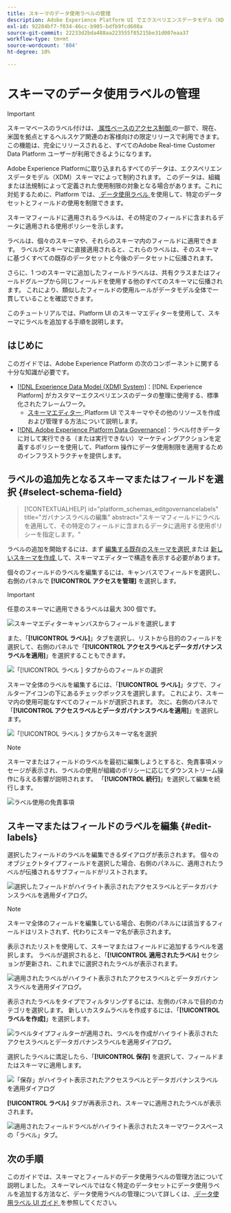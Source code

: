 ```yaml
---
title: スキーマのデータ使用ラベルの管理
description: Adobe Experience Platform UI でエクスペリエンスデータモデル（XDM）スキーマフィールドにデータ使用ラベルを追加する方法を説明します。
exl-id: 92284bf7-f034-46cc-b905-bdfb9fcd608a
source-git-commit: 22233d2bda488aa223555f85215be31d007eaa37
workflow-type: tm+mt
source-wordcount: '804'
ht-degree: 10%

---
```


# スキーマのデータ使用ラベルの管理

>[!IMPORTANT]
>
>スキーマベースのラベル付けは、[ 属性ベースのアクセス制御 ](../../access-control/abac/overview.md) の一部で、現在、米国を拠点とするヘルスケア関連のお客様向けの限定リリースで利用できます。 この機能は、完全にリリースされると、すべてのAdobe Real-time Customer Data Platform ユーザーが利用できるようになります。

Adobe Experience Platformに取り込まれるすべてのデータは、エクスペリエンスデータモデル（XDM）スキーマによって制約されます。 このデータは、組織または法規制によって定義された使用制限の対象となる場合があります。これに対処するために、Platform では、[ データ使用ラベル ](../../data-governance/labels/overview.md) を使用して、特定のデータセットとフィールドの使用を制限できます。

スキーマフィールドに適用されるラベルは、その特定のフィールドに含まれるデータに適用される使用ポリシーを示します。

ラベルは、個々のスキーマや、それらのスキーマ内のフィールドに適用できます。 ラベルがスキーマに直接適用されると、これらのラベルは、そのスキーマに基づくすべての既存のデータセットと今後のデータセットに伝播されます。

さらに、1 つのスキーマに追加したフィールドラベルは、共有クラスまたはフィールドグループから同じフィールドを使用する他のすべてのスキーマに伝播されます。 これにより、類似したフィールドの使用ルールがデータモデル全体で一貫していることを確認できます。

このチュートリアルでは、Platform UI のスキーマエディターを使用して、スキーマにラベルを追加する手順を説明します。

## はじめに

このガイドでは、Adobe Experience Platform の次のコンポーネントに関する十分な知識が必要です。

* [[!DNL Experience Data Model (XDM) System]](../home.md)：[!DNL Experience Platform] がカスタマーエクスペリエンスのデータの整理に使用する、標準化されたフレームワーク。
   * [ スキーマエディター ](../ui/overview.md):Platform UI でスキーマやその他のリソースを作成および管理する方法について説明します。
* [[!DNL Adobe Experience Platform Data Governance]](../../data-governance/home.md)：ラベル付きデータに対して実行できる（または実行できない）マーケティングアクションを定義するポリシーを使用して、Platform 操作にデータ使用制限を適用するためのインフラストラクチャを提供します。

## ラベルの追加先となるスキーマまたはフィールドを選択 {#select-schema-field}

>[!CONTEXTUALHELP]
>id="platform_schemas_editgovernancelabels"
>title="ガバナンスラベルの編集"
>abstract="スキーマフィールドにラベルを適用して、その特定のフィールドに含まれるデータに適用する使用ポリシーを指定します。"

ラベルの追加を開始するには、まず [ 編集する既存のスキーマを選択 ](../ui/resources/schemas.md#edit) または [ 新しいスキーマを作成 ](../ui/resources/schemas.md#create) して、スキーマエディターで構造を表示する必要があります。

個々のフィールドのラベルを編集するには、キャンバスでフィールドを選択し、右側のパネルで **[!UICONTROL アクセスを管理]** を選択します。

>[!IMPORTANT]
>
>任意のスキーマに適用できるラベルは最大 300 個です。

![ スキーマエディターキャンバスからフィールドを選択します ](../images/tutorials/labels/manage-access.png)

また、「**[!UICONTROL ラベル]**」タブを選択し、リストから目的のフィールドを選択して、右側のパネルで「**[!UICONTROL アクセスラベルとデータガバナンスラベルを適用]**」を選択することもできます。

![ 「[!UICONTROL  ラベル ] タブからのフィールドの選択 ](../images/tutorials/labels/select-field-on-labels-tab.png)

スキーマ全体のラベルを編集するには、「**[!UICONTROL ラベル]**」タブで、フィルターアイコンの下にあるチェックボックスを選択します。 これにより、スキーマ内の使用可能なすべてのフィールドが選択されます。 次に、右側のパネルで「**[!UICONTROL アクセスラベルとデータガバナンスラベルを適用]**」を選択します。

![ 「[!UICONTROL  ラベル ] タブからスキーマ名を選択 ](../images/tutorials/labels/select-schema-on-labels-tab.png)

>[!NOTE]
>
>スキーマまたはフィールドのラベルを最初に編集しようとすると、免責事項メッセージが表示され、ラベルの使用が組織のポリシーに応じてダウンストリーム操作に与える影響が説明されます。 「**[!UICONTROL 続行]**」を選択して編集を続行します。
>
>![ ラベル使用の免責事項 ](../images/tutorials/labels/disclaimer.png)

## スキーマまたはフィールドのラベルを編集 {#edit-labels}

選択したフィールドのラベルを編集できるダイアログが表示されます。 個々のオブジェクトタイプフィールドを選択した場合、右側のパネルに、適用されたラベルが伝播されるサブフィールドがリストされます。

![ 選択したフィールドがハイライト表示されたアクセスラベルとデータガバナンスラベルを適用ダイアログ。](../images/tutorials/labels/edit-labels.png)

>[!NOTE]
>
>スキーマ全体のフィールドを編集している場合、右側のパネルには該当するフィールドはリストされず、代わりにスキーマ名が表示されます。

表示されたリストを使用して、スキーマまたはフィールドに追加するラベルを選択します。 ラベルが選択されると、「**[!UICONTROL 適用されたラベル]** セクションが更新され、これまでに選択されたラベルが表示されます。

![ 適用されたラベルがハイライト表示されたアクセスラベルとデータガバナンスラベルを適用ダイアログ。](../images/tutorials/labels/applied-labels.png)

表示されたラベルをタイプでフィルタリングするには、左側のパネルで目的のカテゴリを選択します。 新しいカスタムラベルを作成するには、「**[!UICONTROL ラベルを作成]**」を選択します。

![ ラベルタイプフィルターが適用され、ラベルを作成がハイライト表示されたアクセスラベルとデータガバナンスラベルを適用ダイアログ。](../images/tutorials/labels/filter-and-create-custom.png)

選択したラベルに満足したら、「**[!UICONTROL 保存]** を選択して、フィールドまたはスキーマに適用します。

![ 「保存」がハイライト表示されたアクセスラベルとデータガバナンスラベルを適用ダイアログ ](../images/tutorials/labels/save-labels.png)

**[!UICONTROL ラベル]** タブが再表示され、スキーマに適用されたラベルが表示されます。

![ 適用されたフィールドラベルがハイライト表示されたスキーマワークスペースの「ラベル」タブ。](../images/tutorials/labels/field-labels-added.png)

## 次の手順

このガイドでは、スキーマとフィールドのデータ使用ラベルの管理方法について説明しました。 スキーマレベルではなく特定のデータセットにデータ使用ラベルを追加する方法など、データ使用ラベルの管理について詳しくは、[ データ使用ラベル UI ガイド ](../../data-governance/labels/user-guide.md) を参照してください。
